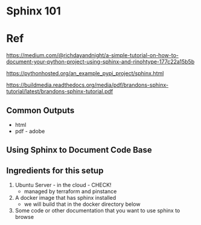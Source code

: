 # Sphinx 101

# Ref
https://medium.com/@richdayandnight/a-simple-tutorial-on-how-to-document-your-python-project-using-sphinx-and-rinohtype-177c22a15b5b

https://pythonhosted.org/an_example_pypi_project/sphinx.html


https://buildmedia.readthedocs.org/media/pdf/brandons-sphinx-tutorial/latest/brandons-sphinx-tutorial.pdf


## Common Outputs
- html
- pdf - adobe


## Using Sphinx to Document Code Base

## Ingredients for this setup

1. Ubuntu Server - in the cloud - CHECK!
    - managed by terraform and pinstance
2. A docker image that has sphinx installed
    - we will build that in the docker directory below
3. Some code or other documentation that you want to use sphinx to browse


